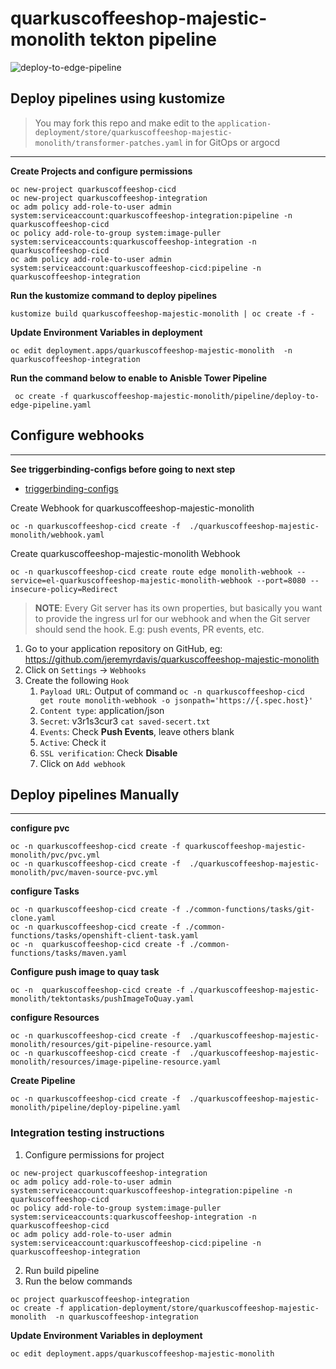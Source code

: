 # quarkuscoffeeshop-majestic-monolith tekton pipeline

![deploy-to-edge-pipeline](../images/deploy-to-edge-pipeline.png)

## Deploy pipelines using kustomize
> You may fork this repo and make edit to the `application-deployment/store/quarkuscoffeeshop-majestic-monolith/transformer-patches.yaml` in for GitOps or argocd
---
**Create Projects and configure permissions**
```
oc new-project quarkuscoffeeshop-cicd
oc new-project quarkuscoffeeshop-integration
oc adm policy add-role-to-user admin system:serviceaccount:quarkuscoffeeshop-integration:pipeline -n quarkuscoffeeshop-cicd
oc policy add-role-to-group system:image-puller system:serviceaccounts:quarkuscoffeeshop-integration -n quarkuscoffeeshop-cicd
oc adm policy add-role-to-user admin system:serviceaccount:quarkuscoffeeshop-cicd:pipeline -n quarkuscoffeeshop-integration
```
**Run the kustomize command to deploy pipelines** 
```
kustomize build quarkuscoffeeshop-majestic-monolith | oc create -f - 
```

**Update Environment Variables in deployment**
```
oc edit deployment.apps/quarkuscoffeeshop-majestic-monolith  -n quarkuscoffeeshop-integration
```
**Run the command below to enable to Anisble Tower Pipeline**
```
 oc create -f quarkuscoffeeshop-majestic-monolith/pipeline/deploy-to-edge-pipeline.yaml 
```

## Configure webhooks
---
**See triggerbinding-configs before going to next step**  
* [triggerbinding-configs](../triggerbinding-configs)

Create Webhook for quarkuscoffeeshop-majestic-monolith
```
oc -n quarkuscoffeeshop-cicd create -f  ./quarkuscoffeeshop-majestic-monolith/webhook.yaml
```

Create quarkuscoffeeshop-majestic-monolith Webhook
```
oc -n quarkuscoffeeshop-cicd create route edge monolith-webhook --service=el-quarkuscoffeeshop-majestic-monolith-webhook --port=8080 --insecure-policy=Redirect
```

> **NOTE**: Every Git server has its own properties, but basically you want to provide the ingress url for our webhook and when the Git server should send the hook. E.g: push events, PR events, etc.

1. Go to your application repository on GitHub, eg: https://github.com/jeremyrdavis/quarkuscoffeeshop-majestic-monolith
2. Click on `Settings` -> `Webhooks`
3. Create the following `Hook`
   1. `Payload URL`: Output of command `oc -n quarkuscoffeeshop-cicd  get route monolith-webhook -o jsonpath='https://{.spec.host}'`
   2. `Content type`: application/json
   2. `Secret`: v3r1s3cur3 `cat saved-secert.txt`
   3. `Events`: Check **Push Events**, leave others blank
   4. `Active`: Check it
   5. `SSL verification`: Check  **Disable**
   6. Click on `Add webhook`


## Deploy pipelines Manually 
---

**configure pvc**
```
oc -n quarkuscoffeeshop-cicd create -f quarkuscoffeeshop-majestic-monolith/pvc/pvc.yml
oc -n quarkuscoffeeshop-cicd create -f  ./quarkuscoffeeshop-majestic-monolith/pvc/maven-source-pvc.yml
```


**configure Tasks**
```
oc -n quarkuscoffeeshop-cicd create -f ./common-functions/tasks/git-clone.yaml
oc -n quarkuscoffeeshop-cicd create -f ./common-functions/tasks/openshift-client-task.yaml
oc -n  quarkuscoffeeshop-cicd create -f ./common-functions/tasks/maven.yaml
```

**Configure push image to quay task**
```
oc -n  quarkuscoffeeshop-cicd create -f ./quarkuscoffeeshop-majestic-monolith/tektontasks/pushImageToQuay.yaml
```

**configure Resources**
```
oc -n quarkuscoffeeshop-cicd create -f  ./quarkuscoffeeshop-majestic-monolith/resources/git-pipeline-resource.yaml
oc -n quarkuscoffeeshop-cicd create -f  ./quarkuscoffeeshop-majestic-monolith/resources/image-pipeline-resource.yaml
```

**Create Pipeline**
```
oc -n quarkuscoffeeshop-cicd create -f  ./quarkuscoffeeshop-majestic-monolith/pipeline/deploy-pipeline.yaml
```


### Integration testing instructions 
1. Configure permissions for project
```
oc new-project quarkuscoffeeshop-integration
oc adm policy add-role-to-user admin system:serviceaccount:quarkuscoffeeshop-integration:pipeline -n quarkuscoffeeshop-cicd
oc policy add-role-to-group system:image-puller system:serviceaccounts:quarkuscoffeeshop-integration -n quarkuscoffeeshop-cicd
oc adm policy add-role-to-user admin system:serviceaccount:quarkuscoffeeshop-cicd:pipeline -n quarkuscoffeeshop-integration
```
2. Run build pipeline 
3. Run the below commands 

```
oc project quarkuscoffeeshop-integration
oc create -f application-deployment/store/quarkuscoffeeshop-majestic-monolith  -n quarkuscoffeeshop-integration
```

**Update Environment Variables in deployment**
```
oc edit deployment.apps/quarkuscoffeeshop-majestic-monolith
```